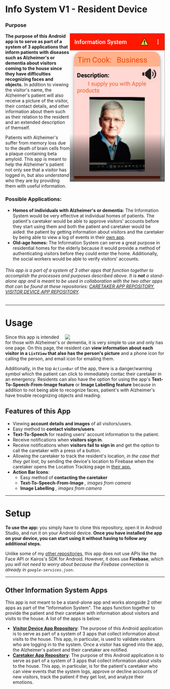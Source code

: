 # Info System V1 - Resident  Device

### Purpose
<img src="https://github.com/ishaanjav/InfoSystemV1-Resident_Device/blob/master/Front%20Page.PNG" align="right" width="300">

**The purpose of this Android app is to serve as part of a system of 3 applications that inform patients with diseases such as Alzheimer's or dementia about visitors coming to the house since they have difficulties recognizing faces and objects.** In addition to viewing the visitor's name, the Alzheimer's patient will also receive a picture of the visitor, their contact details, and other information about them such as their relation to the resident and an extended description of themself. 

Patients with Alzheimer's suffer from memory loss due to the death of brain cells from a plaque containing beta amyloid. This app is meant to help the Alzheimer's patient not only see that a visitor has logged in, but also *understand* who they are by providing them with useful information.

### Possible Applications:
- **Homes of individuals with Alzheimer's or dementia:** The Information System would be very effective at individual homes of patients. The patient's caretaker would be able to approve visitors' accounts before they start using them and both the patient and caretaker would be aided: the patient by getting information about visitors and the caretaker by being able to view a log of events in their [own app](https://github.com/ishaanjav/InfoSystemV1-Caretaker_Device).
- **Old-age homes:** The Information System can serve a great purpose in residential homes for the elderly because it would provide a method of authenticating visitors before they could enter the home. Additionally, the social workers would be able to verify visitors' accounts.

###### This app is a part of a system of 3 other apps that function together to accomplish the processes and purposes described above. It is **not** a stand-alone app and is meant to be used in collaboration with the two other apps that can be found at these repositories: [CARETAKER APP REPOSITORY](https://github.com/ishaanjav/InfoSystemV1-Caretaker_Device), [VISITOR DEVICE APP REPOSITORY](https://github.com/ishaanjav/InfoSystemV1-Visitor_Device).

-----
# Usage
<img src="https://github.com/ishaanjav/InfoSystemV1-Resident_Device/blob/master/Demo.gif" align="right" width="315">

Since this app is intended for those with Alzheimer's or dementia, it is very simple to use and only has one page. On this page, the resident can **view information about each visitor in a `ListView` that also has the person's picture** and a phone icon for calling the person, and email icon for emailing them.

Additionally, in the top `ActionBar` of the app, there is a danger/warning symbol which the patient can click to immediately contac their caretaker in an emergency. Residents can also have the option for using the app's **Text-To-Speech-From-Image feature** or **Image Labelling feature** because in addition to not being able to recognize faces, patient's with Alzheimer's have trouble recognizing objects and reading. 

## Features of this App
- Viewing **account details and images** of all visitors/users.
- Easy method to **contact visitors/users**.
- **Text-To-Speech** for reading users' account information to the patient.
- Receive notifications when **visitors sign in**.
- Receive notifications when **visitors fail to sign in** and get the option to call the caretaker with a press of a button.
- Allowing the caretaker to track the resident's location, *in the case that they get lost*, by sending the device's location to Firebase when the caretaker opens the Location Tracking page in [their app.](https://github.com/ishaanjav/InfoSystemV1-Caretaker_Device)
- **Action Bar Icons**:
   * Easy method of **contacting the caretaker**
   * **Text-To-Speech-From-Image** *, images from camera*
   * **Image Labelling** *, images from camera*
-----
# Setup
**To use the app:** you simply have to clone this repository, open it in Android Studio, and run it on your Android device. 
**Once you have installed the app on your device, you can start using it without having to follow any additional steps.**

Unlike some of my [other repositories](https://github.com/ishaanjav), this app does not use APIs like the Face API or Kairos's SDK for Android. However, it does use **Firebase**, *which you will not need to worry about because the Firebase connection is already in `google-services.json`*. 

-----
## Other Information System Apps
This app is not meant to be a stand-alone app and works alongside 2 other apps as part of the "Information System". The apps function together to provide the patient and their caretaker with information about visitors and visits to the house. A list of the apps is below:

- [**Visitor Device App Repository**](https://github.com/ishaanjav/InfoSystemV1-Visitor_Device): The purpose of this Android application is to serve as part of a system of 3 apps that collect information about visits to the house. This app, in particular, is used to validate visitors who are logging in to the system. Once a visitor has signed into the app, the Alzheimer's patient and their caretaker are notified.
- [**Caretaker App Repository**](https://github.com/ishaanjav/InfoSystemV1-Caretaker_Device): The purpose of this Android application is to serve as part of a system of 3 apps that collect information about visits to the house. This app, in particular, is for the patient's caretaker who can view events that the system logs, approve or decline accounts of new visitors, track the patient if they get lost, and analyze their emotions.




